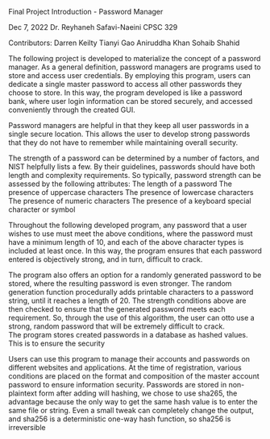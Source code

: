 Final Project Introduction - Password Manager

Dec 7, 2022
Dr. Reyhaneh Safavi-Naeini
CPSC 329

Contributors:
Darren Keilty
Tianyi Gao
Aniruddha Khan
Sohaib Shahid

The following project is developed to materialize the concept of a password manager. As a general definition, password managers are programs used to store and access user credentials. By employing this program, users can dedicate a single master password to access all other passwords they choose to store. In this way, the program developed is like a password bank, where user login information can be stored securely, and accessed conveniently through the created GUI.

Password managers are helpful in that they keep all user passwords in a single secure location. This allows the user to develop strong passwords that they do not have to remember while maintaining overall security. 

The strength of a password can be determined by a number of factors, and NIST helpfully lists a few. By their guidelines, passwords should have both length and complexity requirements. So typically, password strength can be assessed by the following attributes:
The length of a password
The presence of uppercase characters
The presence of lowercase characters
The presence of numeric characters
The presence of a keyboard special character or symbol

Throughout the following developed program, any password that a user wishes to use must meet the above conditions, where the password must have a minimum length of 10, and each of the above character types is included at least once. In this way, the program ensures that each password entered is objectively strong, and in turn, difficult to crack.

The program also offers an option for a randomly generated password to be stored, where the resulting password is even stronger. The random generation function procedurally adds printable characters to a password string, until it reaches a length of 20. The strength conditions above are then checked to ensure that the generated password meets each requirement. So, through the use of this algorithm, the user can otto use a strong, random password that will be extremely difficult to crack.   
The program stores created passwords in a database as hashed values. This is to ensure the security 






Users can use this program to manage their accounts and passwords on different websites and applications. At the time of registration, various conditions are placed on the format and composition of the master account password to ensure information security.
Passwords are stored in non-plaintext form after adding will hashing, we chose to use sha265, the advantage because the only way to get the same hash value is to enter the same file or string. Even a small tweak can completely change the output, and sha256 is a deterministic one-way hash function, so sha256 is irreversible
